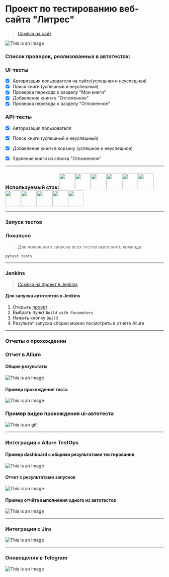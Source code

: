<h1> Проект по тестированию веб-сайта "Литрес"</h1>

> <a target="_blank" href="https://www.litres.ru">Ссылка на сайт</a>

![This is an image](images/image/Литрес.png)

<h3> Список проверок, реализованных в автотестах:</h3>

### UI-тесты
- [x] Авторизация пользователя на сайте(успешная и неуспешная)
- [x] Поиск книги (успешный и неуспешный)
- [x] Проверка перехода к разделу "Мои книги"
- [x] Добавление книги в "Отложенное"
- [x] Проверка перехода к разделу "Отложенное"

### API-тесты
- [x] Авторизация пользователя
- [x] Поиск книги (успешный и неуспешный)
- [x] Добавление книги в корзину (успешное и неуспешное)
- [x] Удаление книги из списка "Отложенное"


----
### Используемый стэк:<img src="images/icons/python.png" width="50"><img src="images/icons/allure_report.png" width="50"><img src="images/icons/pytest.png" width="50"><img src="images/icons/allure_testops.png" width="50"><img src="images/icons/selene.png" width="50"><img src="images/icons/intellij_pycharm.png" width="50"><img src="images/icons/jenkins.png" width="50"><img src="images/icons/selenium.png" width="50"><img src="images/icons/selenoid.png" width="50"><img src="images/icons/tg.png" width="50"><img src="images/icons/GitHub.svg" width="50">

----
### Запуск тестов
### Локально
> Для локального запуска всех тестов выполнить команду:
```
pytest tests
```

----
### Jenkins
> <a target="_blank" href="https://jenkins.autotests.cloud/job/litres_tests/">Ссылка на проект в Jenkins</a>

#### Для запуска автотестов в Jenkins

1. Открыть <a target="_blank" href="https://jenkins.autotests.cloud/job/litres_tests/">проект</a>
2. Выбрать пункт `Build with Parameters`
3. Нажать кнопку `Build`
4. Результат запуска сборки можно посмотреть в отчёте Allure

----
### Отчеты о прохождении
### Отчет в Allure

#### Общие результаты
![This is an image](images/image/allure_results.png)
#### Пример прохождения теста
![This is an image](images/image/one_test.png)
### Пример видео прохождения ui-автотеста
![This is an gif](images/image/iu_test.gif)


----
### Интеграция с Allure TestOps
#### Пример dashboard с общими результатами тестирования
![This is an image](images/image/dashboard.png)

#### Отчет с результатами запусков
![This is an image](images/image/лаучер.png)

#### Пример отчёта выполнения одного из автотестов
![This is an image](images/image/Test_testOps.png)

----
### Интеграция с Jira

![This is an image](images/image/jira.png)

----
### Оповещения в Telegram
![This is an image](images/image/telegram_bot.png)



